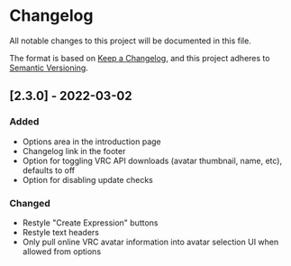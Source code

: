 # Changelog
All notable changes to this project will be documented in this file.

The format is based on [Keep a Changelog](https://keepachangelog.com/en/1.0.0/),
and this project adheres to [Semantic Versioning](https://semver.org/spec/v2.0.0.html).

## [2.3.0] - 2022-03-02
### Added
- Options area in the introduction page
- Changelog link in the footer
- Option for toggling VRC API downloads (avatar thumbnail, name, etc), defaults to off
- Option for disabling update checks

### Changed
- Restyle "Create Expression" buttons
- Restyle text headers
- Only pull online VRC avatar information into avatar selection UI when allowed from options